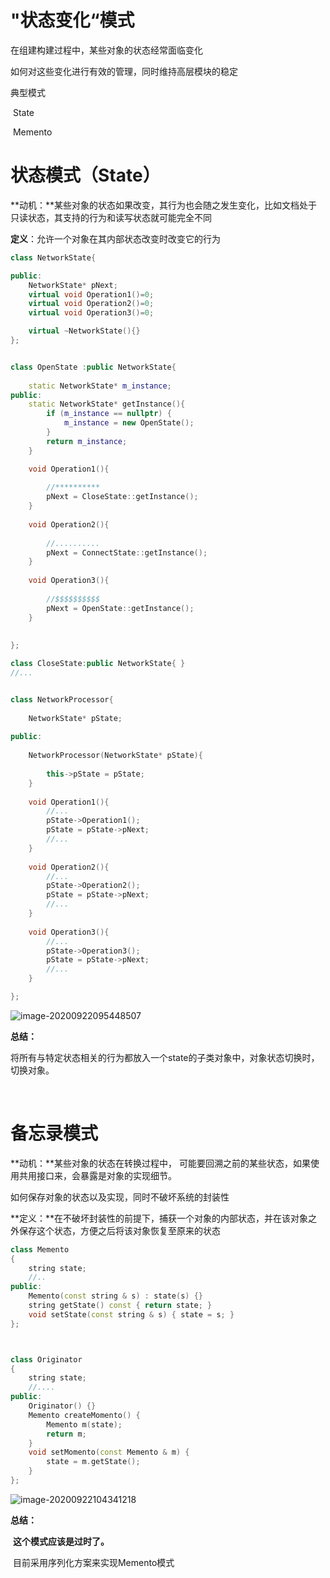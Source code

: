 # "状态变化“模式



在组建构建过程中，某些对象的状态经常面临变化

如何对这些变化进行有效的管理，同时维持高层模块的稳定



典型模式

​		State

​		Memento



# 状态模式（State）

**动机：**某些对象的状态如果改变，其行为也会随之发生变化，比如文档处于只读状态，其支持的行为和读写状态就可能完全不同

**定义**：允许一个对象在其内部状态改变时改变它的行为

```cpp
class NetworkState{

public:
    NetworkState* pNext;
    virtual void Operation1()=0;
    virtual void Operation2()=0;
    virtual void Operation3()=0;

    virtual ~NetworkState(){}
};


class OpenState :public NetworkState{
    
    static NetworkState* m_instance;
public:
    static NetworkState* getInstance(){
        if (m_instance == nullptr) {
            m_instance = new OpenState();
        }
        return m_instance;
    }

    void Operation1(){
        
        //**********
        pNext = CloseState::getInstance();
    }
    
    void Operation2(){
        
        //..........
        pNext = ConnectState::getInstance();
    }
    
    void Operation3(){
        
        //$$$$$$$$$$
        pNext = OpenState::getInstance();
    }
    
    
};

class CloseState:public NetworkState{ }
//...


class NetworkProcessor{
    
    NetworkState* pState;
    
public:
    
    NetworkProcessor(NetworkState* pState){
        
        this->pState = pState;
    }
    
    void Operation1(){
        //...
        pState->Operation1();
        pState = pState->pNext;
        //...
    }
    
    void Operation2(){
        //...
        pState->Operation2();
        pState = pState->pNext;
        //...
    }
    
    void Operation3(){
        //...
        pState->Operation3();
        pState = pState->pNext;
        //...
    }

};
```

![image-20200922095448507](C:\Users\MengSansui\AppData\Roaming\Typora\typora-user-images\image-20200922095448507.png)

**总结：**

​		将所有与特定状态相关的行为都放入一个state的子类对象中，对象状态切换时，切换对象。

​		

# 备忘录模式

**动机：**某些对象的状态在转换过程中， 可能要回溯之前的某些状态，如果使用共用接口来，会暴露是对象的实现细节。

如何保存对象的状态以及实现，同时不破坏系统的封装性

**定义：**在不破坏封装性的前提下，捕获一个对象的内部状态，并在该对象之外保存这个状态，方便之后将该对象恢复至原来的状态



```cpp
class Memento
{
    string state;
    //..
public:
    Memento(const string & s) : state(s) {}
    string getState() const { return state; }
    void setState(const string & s) { state = s; }
};



class Originator
{
    string state;
    //....
public:
    Originator() {}
    Memento createMomento() {
        Memento m(state);
        return m;
    }
    void setMomento(const Memento & m) {
        state = m.getState();
    }
};

```



![image-20200922104341218](C:\Users\MengSansui\AppData\Roaming\Typora\typora-user-images\image-20200922104341218.png)

**总结：**

​		**这个模式应该是过时了。**

​		目前采用序列化方案来实现Memento模式